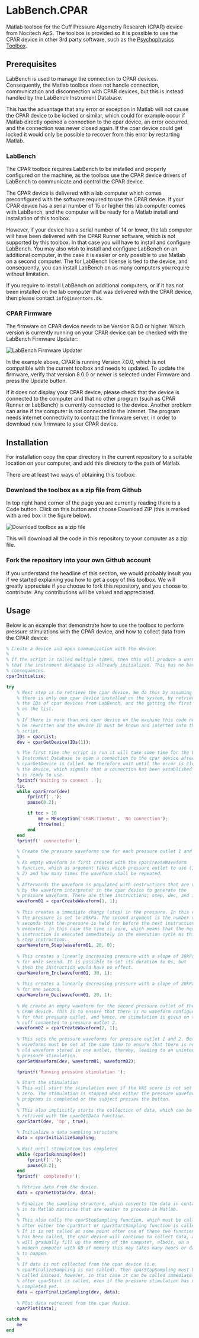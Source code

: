 # LabBench.CPAR

Matlab toolbox for the Cuff Pressure Algometry Research (CPAR) device from Nocitech ApS.
The toolbox is provided so it is possible to use the CPAR device in other
3rd party software, such as the [Psychophysics Toolbox](http://psychtoolbox.org/).

## Prerequisites

LabBench is used to manage the connection to CPAR devices. Consequently,
the Matlab toolbox does not handle connection, communication and
disconnection with CPAR devices, but this is instead handled by the
LabBench Instrument Database.

This has the advantage that any error or exception in Matlab will not
cause the CPAR device to be locked or similar, which could for example
occur if Matlab directly opened a connection to the cpar device, an
error occurred, and the connection was never closed again. If the cpar
device could get locked it would only be possible to recover from this
 error by restarting Matlab.

### LabBench

The CPAR toolbox requires LabBench to be installed and properly configured on the machine,
as the toolbox use the CPAR device drivers of LabBench to communicate and control the CPAR
device.

The CPAR device is delivered with a lab computer which comes preconfigured with
the software required to use the CPAR device. If your CPAR device has a serial number
of 15 or higher this lab computer comes with LabBench, and the computer will be ready for
a Matlab install and installation of this toolbox.

However, if your device has a serial number of 14 or lower, the lab computer will have been
delivered with the CPAR Runner software, which is not supported by this toolbox. In that
case you will have to install and configure LabBench. You may also wish to install and
configure LabBench on an additional computer, in the case it is easier or only possible
to use Matlab on a second computer. The for LabBench license is tied to the device, and
consequently, you can install LabBench on as many computers you require without limitation.

If you require to install LabBench on additional computers, or if it has not been installed
on the lab computer that was delivered with the CPAR device, then please contact
```info@inventors.dk```.

### CPAR Firmware

The firmware on CPAR device needs to be Version 8.0.0 or higher. Which version is currently running on your CPAR
device can be checked with the LabBench Firmware Updater:

![LabBench Firmware Updater](LabBenchFirmwareUpdater.png)

In the example above, CPAR is running Version 7.0.0, which is not compatible with the current toolbox and needs to
updated. To update the firmware, verify that version 8.0.0 or newer is selected under Firmware and press the Update
button.

If it does not display your CPAR device, please check that the device is connected to the computer and that no other
program (such as CPAR Runner or LabBench) is currently connected to the device. Another problem can arise if the
computer is not connected to the internet. The program needs internet connectivity to contact the firmware server, in
order to download new firmware to your CPAR device.

## Installation

For installation copy the cpar directory in the current repository to a suitable location on your computer, and add this directory
to the path of Matlab.

There are at least two ways of obtaining this toolbox:

### Download the toolbox as a zip file from Github

In top right hand corner of the page you are currently reading there is a Code button. Click on this button and choose Download ZIP
(this is marked with a red box in the figure below).

![Download toolbox as a zip file](DownloadZip.png)

This will download all the code in this repository to your computer as a zip file.

### Fork the repository into your own Github account

If you understand the headline of this section, we would probably insult you if we started explaining you how to get a copy of this toolbox.
We will greatly appreciate if you choose to fork this repository, and you choose to contribute. Any contributions will be valued and appreciated.

## Usage

Below is an example that demonstrate how to use the toolbox to perform pressure stimulations with the CPAR device,
and how to collect data from the CPAR device:

```matlab
% Create a device and open communication with the device.
%
% If the script is called multiple times, then this will produce a warning
% that the instrument database is allready initialized. This has no bad
% consequences.
cparInitialize;

try
    % Next step is to retrieve the cpar device. We do this by assuming that
    % there is only one cpar device installed on the system, by retrieving all
    % the IDs of cpar devices from LabBench, and the getting the first device
    % on the list.
    %
    % If there is more than one cpar device on the machine this code needs to
    % be rewritten and the device ID must be known and inserted into the
    % script.
    IDs = cparList;
    dev = cparGetDevice(IDs(1));

    % The first time the script is run it will take some time for the LabBench
    % Instrument Database to open a connection to the cpar device after the
    % cparGetDevice is called. We therefore wait until the error is cleared on
    % the device, which signals that a connection has been established and it
    % is ready to use.
    fprintf('Waiting to connect .');
    tic
    while cparError(dev)
        fprintf('.');
        pause(0.2);

        if toc > 10
            me = MException('CPAR:TimeOut', 'No connection');
            throw(me);
        end
    end
    fprintf(' connected\n');

    % Create the pressure waveforms one for each pressure outlet 1 and 2.
    %
    % An empty waveform is first created with the cparCreateWaveform
    % function, which as argument takes which pressure outlet to use (1 or
    % 2) and how many times the waveform shall be repeated.
    %
    % Afterwards the waveform is populated with instructions that are used
    % by the waveform interpreter in the cpar device to generate the
    % pressure waveform. There are three instructions; step, dec, and inc.
    waveform01 = cparCreateWaveform(1, 1);
    
    % This creates a immediate change (step) in the pressure. In this case
    % the pressure is set to 20kPa. The second argument is the number of
    % seconds that the pressure is held for before the next instruction is
    % executed. In this case the time is zero, which means that the next
    % instruction is executed immediately in the execution cycle as this
    % step instruction.
    cparWaveform_Step(waveform01, 20, 0);
    
    % This creates a linearly increasing pressure with a slope of 30kPa/s
    % for onle second. It is possible to set its duration to 0s, but
    % then the instruction would have no effect.
    cparWaveform_Inc(waveform01, 30, 1);
    
    % This creates a linearly decreasing pressure with a slope of 20kPa/s
    % for one second.
    cparWaveform_Dec(waveform01, 20, 1);
   
    % We create an empty waveform for the second pressure outlet of the
    % CPAR device. This is to ensure that there is no waveform configured
    % for that pressure outlet, and hence, no stimulation is given on the
    % cuff connected to pressure outlet 2.
    waveform02 = cparCreateWaveform(2, 1);   
    
    % This sets the pressure waveforms for pressure outlet 1 and 2. Both
    % waveforms must be set at the same time to ensure that there is not an
    % old waveform stored in one outlet, thereby, leading to an unintended
    % pressure stimulation.
    cparSetWaveform(dev, waveform01, waveform02);

    fprintf('Running pressure stimulation ');

    % Start the stimulation    
    % This will start the stimulation even if the VAS score is not set to
    % zero. The stimulation is stopped when either the pressure waveform
    % programs is completed or the subject presses the button.
    %
    % This also implicitly starts the collection of data, which can be
    % retrived with the cparGetData function.
    cparStart(dev, 'bp', true);    
    
    % Initialize a data sampling structure 
    data = cparInitializeSampling;
    
    % Wait until stimulation has completed
    while (cparIsRunning(dev))
        fprintf('.');
        pause(0.2);        
    end
    fprintf(' completed\n'); 

    % Retrive data from the device. 
    data = cparGetData(dev, data);
    
    % Finalize the sampling structure, which converts the data in contains
    % in to Matlab matrices that are easier to process in Matlab.
    %
    % This also calls the cparStopSampling function, which must be called
    % after either the cparStart or cparStartSampling function is called.
    % If it is not called at some point after one of these two functions
    % has been called, the cpar device will continue to collect data, and
    % will gradually fill up the memory of the computer, albeit, on a
    % modern computer with GB of memory this may takes many hours or days
    % to happen.
    %
    % If data is not collected from the cpar device (i.e.
    % cparFinalizeSampling is not called). Then cparStopSampling must be
    % called instead, however, in that case it can be called immediately
    % after cparStart is called, even if the pressure stimulation has not
    % completed yet.
    data = cparFinalizeSampling(dev, data);
    
    % Plot data retreived from the cpar device.
    cparPlot(data);

catch me
    me
end
```
